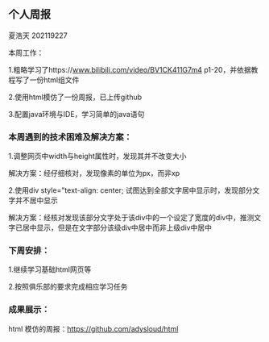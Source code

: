 ## 个人周报

夏浩天 202119227

本周工作：

1.粗略学习了https://www.bilibili.com/video/BV1CK411G7m4 p1-20，并依据教程写了一份html组文件

2.使用html模仿了一份周报，已上传github

3.配置java环境与IDE，学习简单的java语句

### 本周遇到的技术困难及解决方案：

1.调整网页中width与height属性时，发现其并不改变大小

解决方案：经仔细核对，发现像素的单位为px，而非xp

2.使用div style="text-align: center; 试图达到全部文字居中显示时，发现部分文字并不居中显示

解决方案：经核对发现该部分文字处于该div中的一个设定了宽度的div中，推测文字已居中显示，但是在文字部分该级div中居中而非上级div中居中

### 下周安排：

1.继续学习基础html网页等

2.按照俱乐部的要求完成相应学习任务

### 成果展示：

html 模仿的周报：https://github.com/adysloud/html
